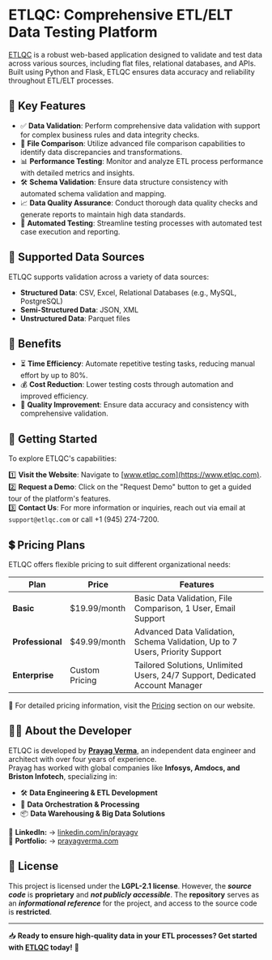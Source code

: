 # ETLQC: Comprehensive ETL/ELT Data Testing Platform

[ETLQC](https://www.etlqc.com) is a robust web-based application designed to validate and test data across various sources, including flat files, relational databases, and APIs. Built using Python and Flask, ETLQC ensures data accuracy and reliability throughout ETL/ELT processes.

## 🚀 Key Features

- ✅ **Data Validation**: Perform comprehensive data validation with support for complex business rules and data integrity checks.
- 🔄 **File Comparison**: Utilize advanced file comparison capabilities to identify data discrepancies and transformations.
- 📊 **Performance Testing**: Monitor and analyze ETL process performance with detailed metrics and insights.
- 🛠️ **Schema Validation**: Ensure data structure consistency with automated schema validation and mapping.
- 📈 **Data Quality Assurance**: Conduct thorough data quality checks and generate reports to maintain high data standards.
- 🤖 **Automated Testing**: Streamline testing processes with automated test case execution and reporting.

## 📁 Supported Data Sources

ETLQC supports validation across a variety of data sources:

- **Structured Data**: CSV, Excel, Relational Databases (e.g., MySQL, PostgreSQL)
- **Semi-Structured Data**: JSON, XML
- **Unstructured Data**: Parquet files

## 🎯 Benefits

- ⏳ **Time Efficiency**: Automate repetitive testing tasks, reducing manual effort by up to 80%.
- 💰 **Cost Reduction**: Lower testing costs through automation and improved efficiency.
- 📌 **Quality Improvement**: Ensure data accuracy and consistency with comprehensive validation.

## 🏁 Getting Started

To explore ETLQC's capabilities:

1️⃣ **Visit the Website**: Navigate to [www.etlqc.com](https://www.etlqc.com).  
2️⃣ **Request a Demo**: Click on the "Request Demo" button to get a guided tour of the platform's features.  
3️⃣ **Contact Us**: For more information or inquiries, reach out via email at `support@etlqc.com` or call +1 (945) 274-7200.  

## 💲 Pricing Plans

ETLQC offers flexible pricing to suit different organizational needs:

| Plan          | Price          | Features |
|--------------|---------------|----------|
| **Basic**    | $19.99/month   | Basic Data Validation, File Comparison, 1 User, Email Support |
| **Professional** | $49.99/month | Advanced Data Validation, Schema Validation, Up to 7 Users, Priority Support |
| **Enterprise**  | Custom Pricing | Tailored Solutions, Unlimited Users, 24/7 Support, Dedicated Account Manager |

🔗 For detailed pricing information, visit the [Pricing](https://www.etlqc.com/#pricing) section on our website.

## 👨‍💻 About the Developer

ETLQC is developed by **[Prayag Verma](https://www.linkedin.com/in/prayagv/)**, an independent data engineer and architect with over four years of experience.  
Prayag has worked with global companies like **Infosys, Amdocs, and Briston Infotech**, specializing in:

- 🛠 **Data Engineering & ETL Development**
- 🔄 **Data Orchestration & Processing**
- 📦 **Data Warehousing & Big Data Solutions**

🔗 **LinkedIn:**  → [linkedin.com/in/prayagv](https://www.linkedin.com/in/prayagv/)  
🔗 **Portfolio:**  → [prayagverma.com](https://prayagverma.com/)

## 📜 License

This project is licensed under the **LGPL-2.1 license**. However, the ***source code*** is **proprietary** and ***not publicly accessible***. The **repository** serves as an ***informational reference*** for the project, and access to the source code is **restricted**.

---

📥 **Ready to ensure high-quality data in your ETL processes? Get started with [ETLQC](https://www.etlqc.com) today!** 🚀
